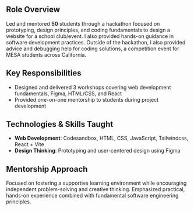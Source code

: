 ## Role Overview
Led and mentored **50** students through a hackathon focused on prototyping, design principles, and coding fundamentals to design a website for a school club/event. I also provided hands-on guidance in software development practices. Outside of the hackathon, I also provided advice and debugging help for coding solutions, a competition event for MESA students across California.

## Key Responsibilities
- Designed and delivered 3 workshops covering web development fundamentals, Figma, HTML/CSS, and React
- Provided one-on-one mentorship to students during project development

## Technologies & Skills Taught
- **Web Development**: Codesandbox, HTML, CSS, JavaScript, Tailwindcss, React + Vite
- **Design Thinking**: Prototyping and user-centered design using Figma

## Mentorship Approach
Focused on fostering a supportive learning environment while encouraging independent problem-solving and creative thinking. Emphasized practical, hands-on experience combined with fundamental software engineering principles. 

